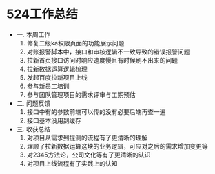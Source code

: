 # 524工作总结
- 一. 本周工作
    1. 修复二级ka权限页面的功能展示问题
    2. 对账报警脚本中，接口和审核逻辑不一致导致的错误报警问题 
    3. 拉新首页接口访问时响应速度慢且有时候刷不出来的问题
    4. 拉新数据运算逻辑梳理
    5. 发起百度拉新项目上线
    6. 参与新员工培训
    7. 参与团队管理项目的需求评审与工期预估
- 二. 问题反馈
    1. 接口中有的参数前端可以传的没有必要后端再查一遍
    2. 接口基本没用到缓存
- 三. 收获总结
    1. 对项目从需求到提测的流程有了更清晰的理解
    2. 理顺了拉新数据运算这块的业务逻辑，可应对之后的需求增加变更等
    3. 对2345方法论，公司文化等有了更清晰的认识
    4. 对项目上线流程有了实践上的认知

     